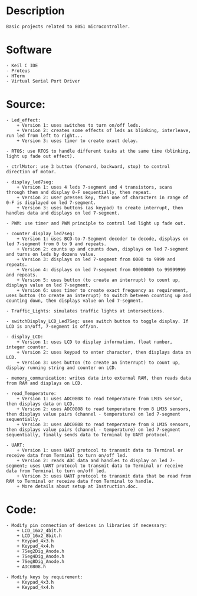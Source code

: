 # Description
    Basic projects related to 8051 microcontroller.

# Software
    - Keil C IDE
    - Proteus
    - HTerm
    - Virtual Serial Port Driver
    
# Source: 
    - Led_effect: 
        + Version 1: uses switches to turn on/off leds.
        + Version 2: creates some effects of leds as blinking, interleave, run led from left to right...
        + Version 3: uses timer to create exact delay.

    - RTOS: use RTOS to handle different tasks at the same time (blinking, light up fade out effect).

    - ctrlMotor: use 3 button (forward, backward, stop) to control direction of motor.

    - display_led7seg: 
        + Version 1: uses 4 leds 7-segment and 4 transistors, scans through them and display 0-F sequentially, then repeat.
        + Version 2: user presses key, then one of characters in range of 0-F is displayed on led 7-segment.
        + Version 3: uses buttons (as keypad) to create interrupt, then handles data and displays on led 7-segment.

    - PWM: use timer and PWM principle to control led light up fade out.

    - counter_display_led7seg:
        + Version 1: uses BCD-to-7-Segment decoder to decode, displays on led 7-segment from 0 to 9 and repeats.
        + Version 2: counts up and counts down, displays on led 7-segment and turns on leds by dozens value.
        + Version 3: displays on led 7-segment from 0000 to 9999 and repeats.
        + Version 4: displays on led 7-segment from 00000000 to 99999999 and repeats.
        + Version 5: uses button (to create an interrupt) to count up, displays value on led 7-segment.
        + Version 6: uses timer to create exact frequency as requirement, uses button (to create an interrupt) to switch between counting up and counting down, then displays value on led 7-segment.
    
    - Traffic_Lights: simulates traffic lights at intersections.

    - switchDisplay_LCD_Led7Seg: uses switch button to toggle display. If LCD is on/off, 7-segment is off/on.

    - display_LCD: 
        + Version 1: uses LCD to display information, float number, integer counter.
        + Version 2: uses keypad to enter character, then displays data on LCD.
        + Version 3: uses button (to create an interrupt) to count up, display running string and counter on LCD.

    - memory_communication: writes data into external RAM, then reads data from RAM and displays on LCD.

    - read_Temperature: 
        + Version 1: uses ADC0808 to read temperature from LM35 sensor, then displays data on LCD.
        + Version 2: uses ADC0808 to read temperature from 8 LM35 sensors, then displays value pairs (channel - temperature) on led 7-segment sequentially.
        + Version 3: uses ADC0808 to read temperature from 8 LM35 sensors, then displays value pairs (channel - temperature) on led 7-segment sequentially, finally sends data to Terminal by UART protocol.

    - UART: 
        + Version 1: uses UART protocol to transmit data to Terminal or receive data from Terminal to turn on/off led.
        + Version 2: reads ADC data and handles to display on led 7-segment; uses UART protocol to transmit data to Terminal or receive data from Terminal to turn on/off led.
        + Version 3: uses UART protocol to transmit data that be read from RAM to Terminal or receive data from Terminal to handle.
        + More details about setup at Instruction.doc.

# Code:
    - Modify pin connection of devices in libraries if necessary:
        + LCD_16x2_4bit.h 
        + LCD_16x2_8bit.h  
        + Keypad_4x3.h
        + Keypad_4x4.h
        + 7Seg2Dig_Anode.h
        + 7Seg4Dig_Anode.h
        + 7Seg8Dig_Anode.h
        + ADC0808.h

    - Modify keys by requirement:
        + Keypad_4x3.h
        + Keypad_4x4.h
